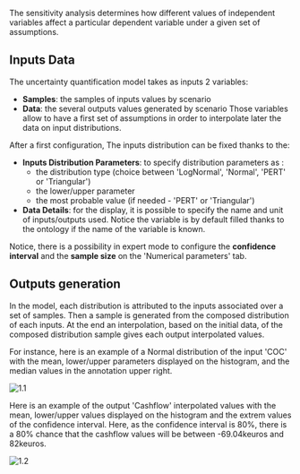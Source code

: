The sensitivity analysis determines how different values of independent variables affect a particular dependent variable under a given set of assumptions.

## Inputs Data

The uncertainty quantification model takes as inputs 2 variables:
- **Samples**: the samples of inputs values by scenario
- **Data**: the several outputs values generated by scenario
Those variables allow to have a first set of assumptions in order to interpolate later the data on input distributions.

After a first configuration, The inputs distribution can be fixed thanks to the:
- **Inputs Distribution Parameters**: to specify distribution parameters as :
  - the distribution type (choice between 'LogNormal', 'Normal', 'PERT' or 'Triangular')
  - the lower/upper parameter
  - the most probable value (if needed - 'PERT' or 'Triangular')
- **Data Details**: for the display, it is possible to specify the name and unit of inputs/outputs used. Notice the variable is by default filled thanks to the ontology if the name of the variable is known.

Notice, there is a possibility in expert mode to configure the **confidence interval** and the **sample size** on the 'Numerical parameters' tab.

## Outputs generation

In the model, each distribution is attributed to the inputs associated over a set of samples. Then a sample is generated from the composed distribution of each inputs. At the end an interpolation, based on the initial data, of the composed distribution sample gives each output interpolated values.

For instance, here is an example of a Normal distribution of the input 'COC' with the mean, lower/upper parameters displayed on the histogram, and the median values in the annotation upper right.

![1.1](SA_input.PNG)

Here is an example of the output 'Cashflow' interpolated values with the mean, lower/upper values displayed on the histogram and the extrem values of the confidence interval. Here, as the confidence interval is 80%, there is a 80% chance that the cashflow values will be between -69.04keuros and 82keuros.


![1.2](SA_output.PNG)
